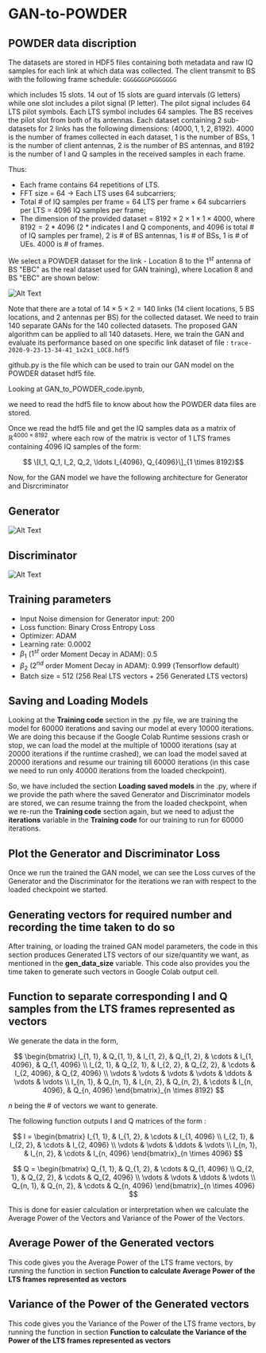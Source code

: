 # GAN-to-POWDER


## POWDER data discription

The datasets are stored in HDF5 files containing both metadata and raw IQ samples for
each link at which data was collected. The client transmit to BS with the following frame schedule: `GGGGGGGPGGGGGGG`

which includes $15$ slots.  $14$ out of $15$ slots are guard intervals (G letters) while one slot includes a pilot signal (P letter). 
The pilot signal includes $64$ LTS pilot symbols. Each LTS symbol includes $64$ samples. The BS receives the pilot slot from both of its antennas. 
Each dataset containing $2$ sub-datasets for $2$ links has the following dimensions: $(4000, 1, 1, 2, 8192)$. 
$4000$ is the number of frames collected in each dataset, 
$1$ is the number of BSs, 
$1$ is the number of client antennas, 
$2$ is the number of BS antennas, 
and 8192 is the number of I and Q samples in the received samples in each frame.

Thus:

- Each frame contains $64$ repetitions of LTS.
- FFT size = $64$ $\rightarrow$ Each LTS uses $64$ subcarriers;
- Total \# of IQ samples per frame = $64$ LTS per frame $\times$ $64$ subcarriers per LTS = $4096$ IQ samples per frame;
- The dimension of the provided dataset = $8192 \times 2 \times 1 \times 1 \times 4000$, where $8192 = 2 * 4096$ (2 * indicates I and Q components, and $4096$ is total \# of IQ samples per frame), $2$ is \# of BS antennas, $1$ is \# of BSs, $1$ is \# of UEs. $4000$ is \# of frames.
    
We select a POWDER dataset for the link - Location $8$ to the $1^{st}$ antenna of BS "EBC" as the real dataset used for GAN training}, 
where Location $8$ and BS "EBC" are shown below:


![Alt Text](https://github.com/liucaouw/GAN-to-POWDER/blob/main/POWDER_map.png)


Note that there are a total of $14 \times 5 \times 2 = 140$ links ($14$ client locations, $5$ BS locations, and $2$ antennas per BS) for the collected dataset. 
We need to train $140$ separate GANs for the $140$ collected datasets. The proposed GAN algorithm can be applied to all $140$ datasets. 
Here, we train the GAN and evaluate its performance based on one specific link dataset of file : `trace-2020-9-23-13-34-41_1x2x1_LOC8.hdf5`


github.py is the file which can be used to train our GAN model on the POWDER dataset hdf5 file.

Looking at GAN_to_POWDER_code.ipynb,

we need to read the hdf5 file to know about how the POWDER data files are stored.

Once we read the hdf5 file and get the IQ samples data as a matrix of $\mathbb{R}^{4000 \times 8192}$, 
where each row of the matrix is vector of $1$ LTS frames containing $4096$ IQ samples of the form:
 
 $$ \[I_1, Q_1, I_2, Q_2, \ldots I_{4096}, Q_{4096}\]_{1 \times 8192}$$


Now, for the GAN model we have the following architecture for Generator and Disrcriminator

## Generator

![Alt Text](https://github.com/liucaouw/GAN-to-POWDER/blob/main/G_A_T.png)


## Discriminator

 ![Alt Text](https://github.com/liucaouw/GAN-to-POWDER/blob/main/D_A_T.png)

## Training parameters

 - Input Noise dimension for Generator input: $200$
 - Loss function: Binary Cross Entropy Loss
 - Optimizer: ADAM
 - Learning rate: $0.0002$
 - $\beta_1$ ($1^{st}$ order Moment Decay in ADAM): $0.5$
 - $\beta_2$ ($2^{nd}$ order Moment Decay in ADAM): $0.999$ (Tensorflow default)
 - Batch size = 512 (256 Real LTS vectors + 256 Generated LTS vectors)

## Saving and Loading Models

Looking at the **Training code** section in the .py file, we are training the model for $60000$ iterations 
and saving our model at every $10000$ iterations. We are doing this because if the Google Colab Runtime 
sessions crash or stop, we can load the model at the multiple of $10000$ iterations (say at $20000$ iterations if the runtime crashed), 
we can load the model saved at $20000$ iterations and resume our training till $60000$ iterations 
(in this case we need to run only $40000$ iterations from the loaded checkpoint).

So, we have included the section **Loading saved models** in the .py, 
where if we provide the path where the saved Generator and Discriminator models are stored, 
we can resume trainng the from the loaded checkpoint, when we re-run the **Training code** section again, 
but we need to adjust the **iterations** variable in the **Training code** for our training to run for 
$60000$ iterations.


## Plot the Generator and Discriminator Loss

Once we run the trained the GAN model, we can see the Loss curves of the Generator and 
the Discriminator for the iterations we ran with respect to the loaded checkpoint we
started.

## Generating vectors for required number and recording the time taken to do so

After training, or loading the trained GAN model parameters, the code in this section 
produces Generated LTS vectors of our size/quantity we want, as mentioned in the **gen_data_size** variable. This code 
also provides you the time taken to generate such vectors in Google Colab output cell.

## Function to separate corresponding I and Q samples from the LTS frames represented as vectors

We generate the data in the form, 

$$
\begin{bmatrix}
I_{1, 1}, & Q_{1, 1}, & I_{1, 2}, & Q_{1, 2}, & \cdots & I_{1, 4096}, & Q_{1, 4096} \\
I_{2, 1}, & Q_{2, 1}, & I_{2, 2}, & Q_{2, 2}, & \cdots & I_{2, 4096}, & Q_{2, 4096} \\
\vdots & \vdots & \vdots & \vdots & \ddots &  \vdots & \vdots \\
I_{n, 1}, & Q_{n, 1}, & I_{n, 2}, & Q_{n, 2}, & \cdots & I_{n, 4096}, & Q_{n, 4096}
\end{bmatrix}_{n \times 8192}
$$

$n$ being the \# of vectors we want to generate.


The following function outputs I and Q matrices of the form :

$$
I = \begin{bmatrix}
I_{1, 1}, & I_{1, 2}, & \cdots & I_{1, 4096} \\
I_{2, 1}, & I_{2, 2}, & \cdots & I_{2, 4096} \\
\vdots & \vdots & \ddots & \vdots \\
I_{n, 1}, & I_{n, 2}, & \cdots & I_{n, 4096}
\end{bmatrix}_{n \times 4096}
$$

$$
Q = \begin{bmatrix}
Q_{1, 1}, & Q_{1, 2}, & \cdots & Q_{1, 4096} \\
Q_{2, 1}, & Q_{2, 2}, & \cdots & Q_{2, 4096} \\
\vdots & \vdots & \ddots & \vdots \\
Q_{n, 1}, & Q_{n, 2}, & \cdots & Q_{n, 4096}
\end{bmatrix}_{n \times 4096}
$$

This is done for easier calculation or interpretation when we calculate the Average Power of the Vectors 
and Variance of the Power of the Vectors.


## Average Power of the Generated vectors

This code gives you the Average Power of the LTS frame vectors, by running the function in 
section **Function to calculate Average Power of the LTS frames represented as vectors**

## Variance of the Power of the Generated vectors

This code gives you the Variance of the Power of the LTS frame vectors, by running the function in 
section **Function to calculate the Variance of the Power of the LTS frames represented as vectors**


 

